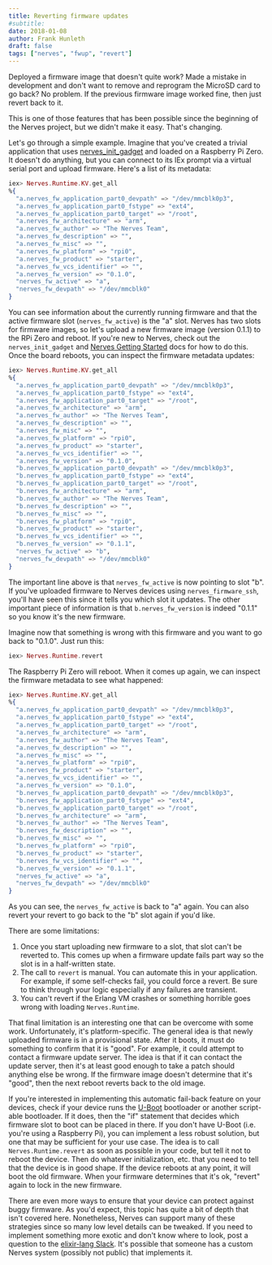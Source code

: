 ```yaml
---
title: Reverting firmware updates
#subtitle:
date: 2018-01-08
author: Frank Hunleth
draft: false
tags: ["nerves", "fwup", "revert"]
---
```


Deployed a firmware image that doesn't quite work? Made a mistake in development
and don't want to remove and reprogram the MicroSD card to go back? No problem.
If the previous firmware image worked fine, then just revert back to it.

This is one of those features that has been possible since the beginning of the
Nerves project, but we didn't make it easy. That's changing.

<!--more-->

Let's go through a simple example. Imagine that you've created a trivial
application that uses [nerves_init_gadget][nerves_init_gadget] and loaded on a
Raspberry Pi Zero. It doesn't do anything, but you can connect to its IEx prompt
via a virtual serial port and upload firmware. Here's a list of its metadata:

```elixir
iex> Nerves.Runtime.KV.get_all
%{
  "a.nerves_fw_application_part0_devpath" => "/dev/mmcblk0p3",
  "a.nerves_fw_application_part0_fstype" => "ext4",
  "a.nerves_fw_application_part0_target" => "/root",
  "a.nerves_fw_architecture" => "arm",
  "a.nerves_fw_author" => "The Nerves Team",
  "a.nerves_fw_description" => "",
  "a.nerves_fw_misc" => "",
  "a.nerves_fw_platform" => "rpi0",
  "a.nerves_fw_product" => "starter",
  "a.nerves_fw_vcs_identifier" => "",
  "a.nerves_fw_version" => "0.1.0",
  "nerves_fw_active" => "a",
  "nerves_fw_devpath" => "/dev/mmcblk0"
}
```

You can see information about the currently running firmware and that the active
firmware slot (`nerves_fw_active`) is the "a" slot. Nerves has two slots for
firmware images, so let's upload a new firmware image (version 0.1.1) to the RPi
Zero and reboot. If you're new to Nerves, check out the `nerves_init_gadget` and
[Nerves Getting Started][gettingstarted] docs for how to do this. Once the board
reboots, you can inspect the firmware metadata updates:

```elixir
iex> Nerves.Runtime.KV.get_all
%{
  "a.nerves_fw_application_part0_devpath" => "/dev/mmcblk0p3",
  "a.nerves_fw_application_part0_fstype" => "ext4",
  "a.nerves_fw_application_part0_target" => "/root",
  "a.nerves_fw_architecture" => "arm",
  "a.nerves_fw_author" => "The Nerves Team",
  "a.nerves_fw_description" => "",
  "a.nerves_fw_misc" => "",
  "a.nerves_fw_platform" => "rpi0",
  "a.nerves_fw_product" => "starter",
  "a.nerves_fw_vcs_identifier" => "",
  "a.nerves_fw_version" => "0.1.0",
  "b.nerves_fw_application_part0_devpath" => "/dev/mmcblk0p3",
  "b.nerves_fw_application_part0_fstype" => "ext4",
  "b.nerves_fw_application_part0_target" => "/root",
  "b.nerves_fw_architecture" => "arm",
  "b.nerves_fw_author" => "The Nerves Team",
  "b.nerves_fw_description" => "",
  "b.nerves_fw_misc" => "",
  "b.nerves_fw_platform" => "rpi0",
  "b.nerves_fw_product" => "starter",
  "b.nerves_fw_vcs_identifier" => "",
  "b.nerves_fw_version" => "0.1.1",
  "nerves_fw_active" => "b",
  "nerves_fw_devpath" => "/dev/mmcblk0"
}
```

The important line above is that `nerves_fw_active` is now pointing to slot "b".
If you've uploaded firmware to Nerves devices using `nerves_firmware_ssh`,
you'll have seen this since it tells you which slot it updates. The other
important piece of information is that `b.nerves_fw_version` is indeed "0.1.1"
so you know it's the new firmware.

Imagine now that something is wrong with this firmware and you want to go back
to "0.1.0". Just run this:

```elixir
iex> Nerves.Runtime.revert
```

The Raspberry Pi Zero will reboot. When it comes up again, we can inspect the
firmware metadata to see what happened:

```elixir
iex> Nerves.Runtime.KV.get_all
%{
  "a.nerves_fw_application_part0_devpath" => "/dev/mmcblk0p3",
  "a.nerves_fw_application_part0_fstype" => "ext4",
  "a.nerves_fw_application_part0_target" => "/root",
  "a.nerves_fw_architecture" => "arm",
  "a.nerves_fw_author" => "The Nerves Team",
  "a.nerves_fw_description" => "",
  "a.nerves_fw_misc" => "",
  "a.nerves_fw_platform" => "rpi0",
  "a.nerves_fw_product" => "starter",
  "a.nerves_fw_vcs_identifier" => "",
  "a.nerves_fw_version" => "0.1.0",
  "b.nerves_fw_application_part0_devpath" => "/dev/mmcblk0p3",
  "b.nerves_fw_application_part0_fstype" => "ext4",
  "b.nerves_fw_application_part0_target" => "/root",
  "b.nerves_fw_architecture" => "arm",
  "b.nerves_fw_author" => "The Nerves Team",
  "b.nerves_fw_description" => "",
  "b.nerves_fw_misc" => "",
  "b.nerves_fw_platform" => "rpi0",
  "b.nerves_fw_product" => "starter",
  "b.nerves_fw_vcs_identifier" => "",
  "b.nerves_fw_version" => "0.1.1",
  "nerves_fw_active" => "a",
  "nerves_fw_devpath" => "/dev/mmcblk0"
}
```

As you can see, the `nerves_fw_active` is back to "a" again. You can also revert
your revert to go back to the "b" slot again if you'd like.

There are some limitations:

1. Once you start uploading new firmware to a slot, that slot can't be reverted
   to. This comes up when a firmware update fails part way so the slot is in a
   half-written state.
1. The call to `revert` is manual. You can automate this in your application.
   For example, if some self-checks fail, you could force a revert. Be sure to
   think through your logic especially if any failures are transient.
1. You can't revert if the Erlang VM crashes or something horrible goes wrong
   with loading `Nerves.Runtime`.

That final limitation is an interesting one that can be overcome with some work.
Unfortunately, it's platform-specific. The general idea is that newly uploaded
firmware is in a provisional state. After it boots, it must do something to
confirm that it is "good". For example, it could attempt to contact a firmware
update server. The idea is that if it can contact the update server, then it's
at least good enough to take a patch should anything else be wrong. If the
firmware image doesn't determine that it's "good", then the next reboot reverts
back to the old image.

If you're interested in implementing this automatic fail-back feature on your
devices, check if your device runs the [U-Boot][u-boot] bootloader or another
script-able bootloader. If it does, then the "if" statement that decides which
firmware slot to boot can be placed in there. If you don't have U-Boot (i.e.
you're using a Raspberry Pi), you can implement a less robust solution, but one
that may be sufficient for your use case. The idea is to call
`Nerves.Runtime.revert` as soon as possible in your code, but tell it not to
reboot the device. Then do whatever initialization, etc. that you need to tell
that the device is in good shape. If the device reboots at any point, it will
boot the old firmware. When your firmware determines that it's ok, "revert"
again to lock in the new firmware.

There are even more ways to ensure that your device can protect against buggy
firmware. As you'd expect, this topic has quite a bit of depth that isn't
covered here. Nonetheless, Nerves can support many of these strategies since so
many low level details can be tweaked. If you need to implement something more
exotic and don't know where to look, post a question to the [elixir-lang
Slack][elixir-lang slack]. It's possible that someone has a custom Nerves system
(possibly not public) that implements it.

[u-boot]: https://www.denx.de/wiki/U-Boot
[elixir-lang slack]: https://elixir-slackin.herokuapp.com/
[nerves_init_gadget]: https://github.com/nerves-project/nerves_init_gadget
[gettingstarted]: https://hexdocs.pm/nerves/getting-started.html